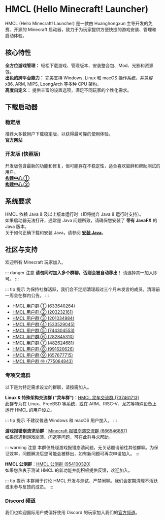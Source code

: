 # HMCL (Hello Minecraft! Launcher)

HMCL (Hello Minecraft! Launcher) 是一款由 Huanghongxun 主导开发的免费、开源的 Minecraft 启动器，致力于为玩家提供方便快捷的游戏安装、管理和启动体验。

## 核心特性

**全方位游戏管理：** 轻松下载游戏、管理版本、安装整合包、Mod、光影和资源包。  
**出色的跨平台能力：** 完美支持 Windows, Linux 和 macOS 操作系统，并兼容 x86, ARM, MIPS, LoongArch 等多种 CPU 架构。  
**高度自定义：** 提供丰富的设置选项，满足不同玩家的个性化需求。

## 下载启动器

### 稳定版

推荐大多数用户下载稳定版，以获得最可靠的使用体验。  
[**官方网站**](https://hmcl.huangyuhui.net)

### 开发版 (快照版)

开发版包含最新的功能和修复，但可能存在不稳定性，适合喜欢尝鲜和帮助测试的用户。  
[**构建中心 ①**](https://hmcl-snapshot-update.netlify.app)  
[**构建中心 ②**](https://zkitefly.github.io/HMCL-Snapshot-Update/)

## 系统要求

HMCL 依赖 Java 8 及以上版本运行时（即将抛弃 Java 8 运行时支持）。  
如果启动器无法打开，通常是 Java 问题所致，请确保您安装了 **带有 JavaFX** 的 Java 版本。  
关于如何正确下载和安装 Java，请参阅 **[安装 Java](/docs/Tool/2.InstallJava.md)**。

## 社区与支持

欢迎所有 Minecraft 玩家加入。

::: danger 注意
**请勿同时加入多个群聊，否则会被自动移出！** 请选择其一加入即可。
:::

::: tip 提示
为保持社群活跃，我们会不定期清理超过三个月未发言的成员。清理前一周会在群内公告。
:::

- [HMCL 用户群 ① (633640264)](https://qm.qq.com/q/fvJueufsvC)
- [HMCL 用户群 ② (203232161)](https://qm.qq.com/q/N7hgdNYfy)
- [HMCL 用户群 ③ (201034984)](https://qm.qq.com/q/7sbMrFm9CE)
- [HMCL 用户群 ④ (533529045)](https://qm.qq.com/q/ACmZa98tGg)
- [HMCL 用户群 ⑤ (744304553)](https://qm.qq.com/q/MlVArSCMwM)
- [HMCL 用户群 ⑥ (282845310)](https://qm.qq.com/q/S782Skmu0U)
- [HMCL 用户群 ⑦ (482624681)](https://qm.qq.com/q/WFsZ65F6MY)
- [HMCL 用户群 ⑧ (991620626)](https://qm.qq.com/q/ECVKkslPqi)
- [HMCL 用户群 ⑨ (657677715)](https://qm.qq.com/q/DVj9tTrwze)
- [HMCL 用户群 ⑩ (775084843)](https://qm.qq.com/q/V5F9DswQEu)

### 专项交流群

以下是为特定需求设立的群聊，请按需加入。

**Linux & 特殊架构交流群 ("灵车群")**：[HMCL 灵车交流群 (737461713)](https://qm.qq.com/q/C935haj8xW)  
此群专为在 Linux、FreeBSD 等系统，或在 ARM、RISC-V、龙芯等特殊设备上运行 HMCL 的用户设立。

::: tip 提示
不建议普通 Windows 和 macOS 用户加入。
:::

**游戏报错崩溃求助群**：[Minecraft 报错崩溃交流群 (666546887)](https://qm.qq.com/q/nG0Ti1kJri)  
如果您遇到游戏崩溃、闪退等问题，可在此群寻求帮助。

::: warning 注意
本群仅处理游戏报错崩溃问题，无关话题请前往其他群聊。为保证效率，问题解决后您可能会被移出，如有新问题可再次申请加入。
:::

**HMCL 公测群**：[HMCL 公测群 (954100320)](https://qm.qq.com/q/EO7Cx87Cz6)  
如果您热衷于测试 HMCL 的新功能并能积极提供反馈，欢迎加入。

::: tip 提示
本群用于讨论 HMCL 开发与测试，严禁闲聊。我们会定期清理不活跃或未参与反馈的成员。
:::

### Discord 频道

我们也欢迎国际用户或偏好使用 Discord 的玩家加入我们的[官方频道](https://discord.gg/jVvC7HfM6U)。
